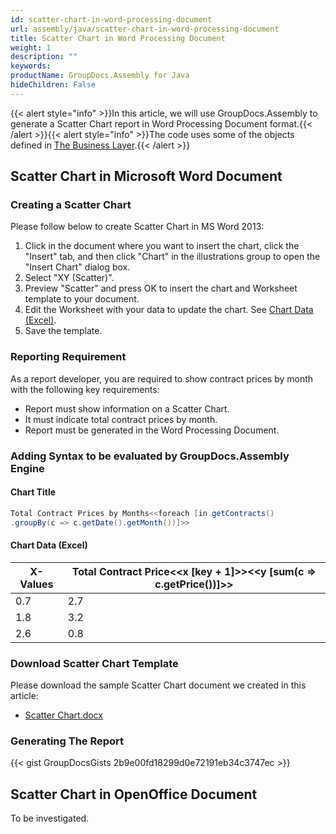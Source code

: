 ```yaml
---
id: scatter-chart-in-word-processing-document
url: assembly/java/scatter-chart-in-word-processing-document
title: Scatter Chart in Word Processing Document
weight: 1
description: ""
keywords: 
productName: GroupDocs.Assembly for Java
hideChildren: False
---
```

{{< alert style="info" >}}In this article, we will use GroupDocs.Assembly to generate a Scatter Chart report in Word Processing Document format.{{< /alert >}}{{< alert style="info" >}}The code uses some of the objects defined in [The Business Layer](https://docs.groupdocs.com/assembly/java/the-business-layer/).{{< /alert >}}

## Scatter Chart in Microsoft Word Document

### Creating a Scatter Chart

Please follow below to create Scatter Chart in MS Word 2013:

1.  Click in the document where you want to insert the chart, click the "Insert" tab, and then click "Chart" in the illustrations group to open the "Insert Chart" dialog box.
2.  Select "XY (Scatter)".
3.  Preview "Scatter" and press OK to insert the chart and Worksheet template to your document.
4.  Edit the Worksheet with your data to update the chart. See [Chart Data (Excel)](https://docs.groupdocs.com/assembly/java/scatter-chart-in-word-processing-document/#adding-syntax-to-be-evaluated-by-groupdocsassembly-engine).
5.  Save the template.

### Reporting Requirement

As a report developer, you are required to show contract prices by month with the following key requirements:

*   Report must show information on a Scatter Chart.
*   It must indicate total contract prices by month.
*   Report must be generated in the Word Processing Document.

### Adding Syntax to be evaluated by GroupDocs.Assembly Engine

#### Chart Title

```java
Total Contract Prices by Months<<foreach [in getContracts()
.groupBy(c => c.getDate().getMonth())]>>
```

#### Chart Data (Excel)

| X-Values | Total Contract Price<<x [key + 1]>><<y [sum(c => c.getPrice())]>> |
| -------- | ------------------------------------------------------------ |
| 0.7      | 2.7                                                          |
| 1.8      | 3.2                                                          |
| 2.6      | 0.8                                                          |

### Download Scatter Chart Template

Please download the sample Scatter Chart document we created in this article:

*   [Scatter Chart.docx](https://github.com/groupdocs-assembly/GroupDocs.Assembly-for-Java/blob/master/Examples/GroupDocs.Assembly.Examples.Java/Data/Storage/Word%20Templates/Scatter%20Chart.docx?raw=true)

### Generating The Report

{{< gist GroupDocsGists 2b9e00fd18299d0e72191eb34c3747ec >}}

## Scatter Chart in OpenOffice Document

To be investigated.
